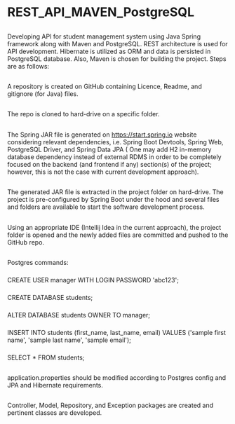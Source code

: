 # REST_API_MAVEN_PostgreSQL
##
Developing API for student management system using Java Spring framework along with Maven and PostgreSQL. 
REST architecture is used for API development.
Hibernate is utilized as ORM and data is persisted in PostgreSQL database.
Also, Maven is chosen for building the project. Steps are as follows:
##
A repository is created on GitHub containing Licence, Readme, and gitignore (for Java) files.
##
The repo is cloned to hard-drive on a specific folder.
##
The Spring JAR file is generated on https://start.spring.io website considering relevant
  dependencies, i.e. Spring Boot Devtools, Spring Web, PostgreSQL Driver, and Spring Data JPA (
  One may add H2 in-memory database dependency instead of external RDMS in order to be
  completely focused on the backend (and frontend if any) section(s) of the project; however,
  this is not the case with current development approach).
##  
The generated JAR file is extracted in the project folder on hard-drive. The project is
pre-configured by Spring Boot under the hood and several files and folders are available 
to start the software development process.
##
Using an appropriate IDE (Intellij Idea in the current approach), the project folder is opened
and the newly added files are committed and pushed to the GitHub repo.
##
Postgres commands:
###
CREATE USER manager WITH LOGIN PASSWORD 'abc123';
###
CREATE DATABASE students;  
###
ALTER DATABASE students OWNER TO manager;
###
INSERT INTO students (first_name, last_name, email) VALUES ('sample first name', 'sample last name', 'sample email');
<!--- Note that having used Spring Data JPA, one doesn't need to create table and columns in SQL
 shell terminal, explicitly. Spring do the job! -->
###
SELECT * FROM students;     
##
application.properties should be modified according to Postgres config and JPA and Hibernate requirements.
## 
Controller, Model, Repository, and Exception packages are created and pertinent classes are developed.



